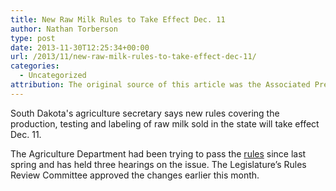 ```yaml
---
title: New Raw Milk Rules to Take Effect Dec. 11
author: Nathan Torberson
type: post
date: 2013-11-30T12:25:34+00:00
url: /2013/11/new-raw-milk-rules-to-take-effect-dec-11/
categories:
  - Uncategorized
attribution: The original source of this article was the Associated Press.
---
```


South Dakota's agriculture secretary says new rules covering the production, testing and labeling of raw milk sold in
the state will take effect Dec. 11.

The Agriculture Department had been trying to pass the [rules][1] since last
spring and has held three hearings on the issue. The Legislature&#8217;s Rules
Review Committee approved the changes earlier this month.  

 [1]: http://www.agweb.com/article/sd_ag_secretary_raw_milk_laws_to_take_effect_dec._11__NAA_Associated_Press/
